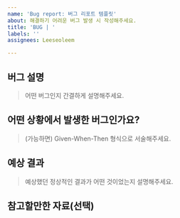 ```yaml
---
name: 'Bug report: 버그 리포트 템플릿'
about: 해결하기 어려운 버그 발생 시 작성해주세요.
title: 'BUG | '
labels: ''
assignees: Leeseoleem

---
```


## 버그 설명

> 어떤 버그인지 간결하게 설명해주세요.

## 어떤 상황에서 발생한 버그인가요?

> (가능하면) Given-When-Then 형식으로 서술해주세요.

## 예상 결과

> 예상했던 정상적인 결과가 어떤 것이었는지 설명해주세요.

## 참고할만한 자료(선택)
